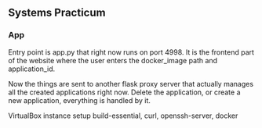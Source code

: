 ## Systems Practicum

### App
Entry point is app.py that right now runs on port 4998. It is the frontend part of the website where the user
enters the docker_image path and application_id.

Now the things are sent to another flask proxy server that actually manages all the created applications right now.
Delete the application, or create a new application, everything is handled by it.


VirtualBox instance setup
build-essential, curl, openssh-server, docker

